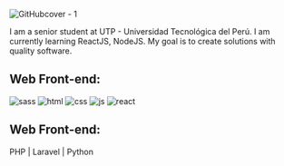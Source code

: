 ![GitHubcover - 1](https://user-images.githubusercontent.com/98963115/198837016-fd573407-5e4a-4323-ab4b-2309ba3c7d5d.png)

I am a senior student at UTP - Universidad Tecnológica del Perú. I am currently learning ReactJS, NodeJS. My goal is to create solutions with quality software.
## Web Front-end:
![sass](https://user-images.githubusercontent.com/98963115/179412874-fb247ff0-b80c-4b21-bf76-de2f390a8144.svg)
![html](https://user-images.githubusercontent.com/98963115/179412885-e29bf3d4-00b3-4d13-a5af-7f39138925b6.svg)
![css](https://user-images.githubusercontent.com/98963115/179412883-d42cd602-2feb-4899-b492-081022e2d1ae.svg)
![js](https://user-images.githubusercontent.com/98963115/179412881-61d915cd-a0b6-44ee-aeef-c5ea83754830.svg)
![react](https://user-images.githubusercontent.com/98963115/179412878-baee6d45-e376-4052-a1e3-bfb06efa4563.svg)

## Web Front-end:
PHP | Laravel | Python

